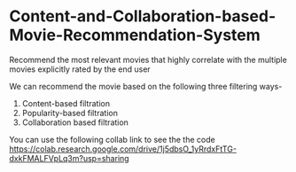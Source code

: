# Content-and-Collaboration-based-Movie-Recommendation-System
Recommend the most relevant movies that highly correlate with the multiple movies explicitly rated by the end user

We can recommend the movie based on the following three filtering ways-

1. Content-based filtration
2. Popularity-based filtration
3. Collaboration based filtration

You can use the following collab link to see the the code
https://colab.research.google.com/drive/1j5dbsO_1yRrdxFtTG-dxkFMALFVpLq3m?usp=sharing

